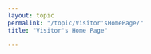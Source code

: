```yaml
---
layout: topic
permalink: "/topic/Visitor'sHomePage/"
title: "Visitor's Home Page"

---
```




